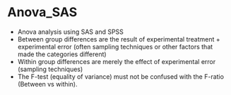 # Anova_SAS
- Anova analysis using SAS and SPSS
- Between group differences are the result of experimental treatment + experimental error (often sampling techniques or other factors that made the categories different)
- Within group differences are merely the effect of experimental error (sampling techniques)
- The F-test (equality of variance) must not be confused with the F-ratio (Between vs within).
